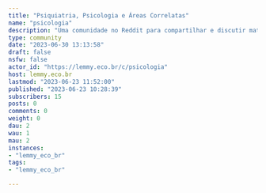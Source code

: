 ```yaml
---
title: "Psiquiatria, Psicologia e Áreas Correlatas" 
name: "psicologia"
description: "Uma comunidade no Reddit para compartilhar e discutir material psicológico baseado em ciência. r/PsicologiaBR. Leia nossa wiki antes de enviar uma submissão!"
type: community
date: "2023-06-30 13:13:58"
draft: false
nsfw: false
actor_id: "https://lemmy.eco.br/c/psicologia"
host: lemmy.eco.br
lastmod: "2023-06-23 11:52:00"
published: "2023-06-23 10:28:39"
subscribers: 15
posts: 0
comments: 0
weight: 0
dau: 2
wau: 1
mau: 2
instances:
- "lemmy_eco_br"
tags: 
- "lemmy_eco_br"

---
```

